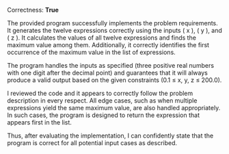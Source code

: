 Correctness: **True**

The provided program successfully implements the problem requirements. It generates the twelve expressions correctly using the inputs \( x \), \( y \), and \( z \). It calculates the values of all twelve expressions and finds the maximum value among them. Additionally, it correctly identifies the first occurrence of the maximum value in the list of expressions.

The program handles the inputs as specified (three positive real numbers with one digit after the decimal point) and guarantees that it will always produce a valid output based on the given constraints (0.1 ≤ x, y, z ≤ 200.0).

I reviewed the code and it appears to correctly follow the problem description in every respect. All edge cases, such as when multiple expressions yield the same maximum value, are also handled appropriately. In such cases, the program is designed to return the expression that appears first in the list.

Thus, after evaluating the implementation, I can confidently state that the program is correct for all potential input cases as described.